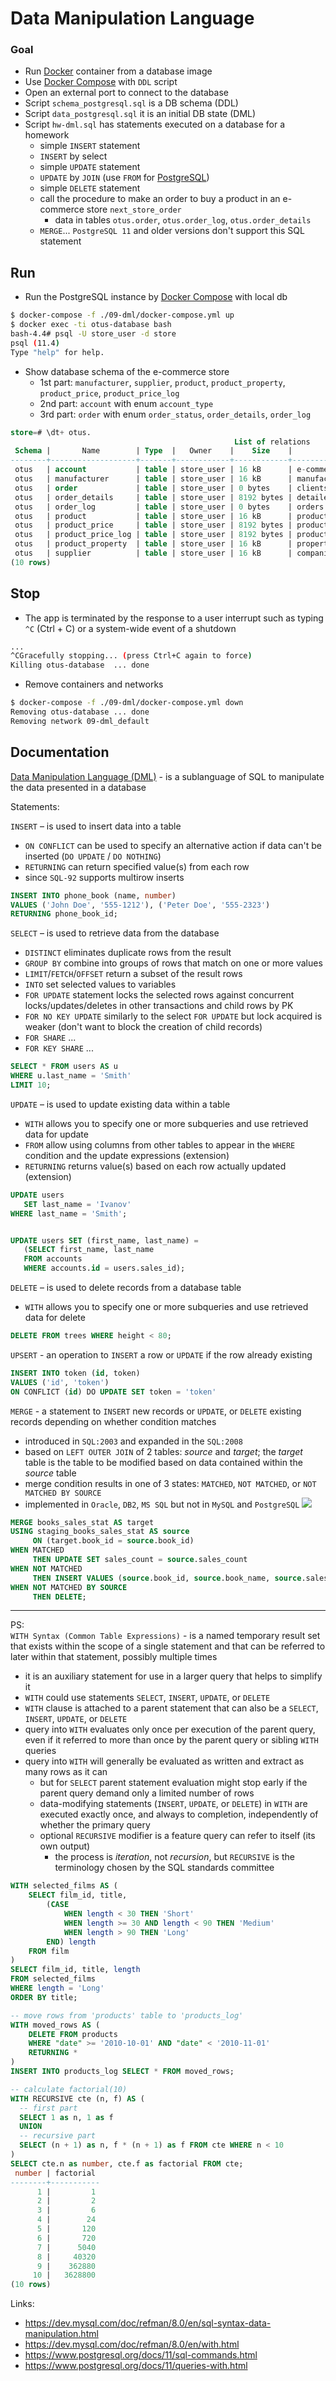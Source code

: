 Data Manipulation Language
=======


### Goal

 - Run [Docker](https://www.docker.com) container from a database image
 - Use [Docker Compose](https://docs.docker.com/compose/) with `DDL` script
 - Open an external port to connect to the database
 - Script `schema_postgresql.sql` is a DB schema (DDL)
 - Script `data_postgresql.sql` it is an initial DB state (DML)
 - Script `hw-dml.sql` has statements executed on a database for a homework
   - simple `INSERT` statement
   - `INSERT` by select
   - simple `UPDATE` statement
   - `UPDATE` by `JOIN` (use `FROM` for [PostgreSQL](https://www.postgresql.org))
   - simple `DELETE` statement
   - call the procedure to make an order to buy a product in an e-commerce store `next_store_order`
     - data in tables `otus.order`, `otus.order_log`, `otus.order_details`
   - `MERGE`... `PostgreSQL 11` and older versions don't support this SQL statement


## Run

 - Run the PostgreSQL instance by [Docker Compose](https://docs.docker.com/compose/) with local db
```bash
$ docker-compose -f ./09-dml/docker-compose.yml up
$ docker exec -ti otus-database bash
bash-4.4# psql -U store_user -d store
psql (11.4)
Type "help" for help.
```
 - Show database schema of the e-commerce store
   - 1st part: `manufacturer`, `supplier`, `product`, `product_property`, `product_price`, `product_price_log`
   - 2nd part: `account` with enum `account_type`
   - 3rd part: `order` with enum `order_status`, `order_details`, `order_log`
```sql
store=# \dt+ otus.
                                                  List of relations
 Schema |       Name        | Type  |   Owner    |    Size    |                     Description
--------+-------------------+-------+------------+------------+------------------------------------------------------
 otus   | account           | table | store_user | 16 kB      | e-commerce store accounts
 otus   | manufacturer      | table | store_user | 16 kB      | manufacturers of products
 otus   | order             | table | store_user | 0 bytes    | clients orders
 otus   | order_details     | table | store_user | 8192 bytes | detailed information by each order
 otus   | order_log         | table | store_user | 0 bytes    | orders changelog
 otus   | product           | table | store_user | 16 kB      | products of the e-commerce store
 otus   | product_price     | table | store_user | 8192 bytes | product prices depend on manufacturers and suppliers
 otus   | product_price_log | table | store_user | 8192 bytes | product price changelog
 otus   | product_property  | table | store_user | 16 kB      | properties for each product
 otus   | supplier          | table | store_user | 16 kB      | companies responsible for the logistics
(10 rows)
```


## Stop

 * The app is terminated by the response to a user interrupt such as typing `^C` (Ctrl + C) or a system-wide event of a shutdown
```bash
...
^CGracefully stopping... (press Ctrl+C again to force)
Killing otus-database  ... done
```

 * Remove containers and networks
```bash
$ docker-compose -f ./09-dml/docker-compose.yml down
Removing otus-database ... done
Removing network 09-dml_default
```


## Documentation

[Data Manipulation Language (DML)](https://ru.wikipedia.org/wiki/Data_Manipulation_Language) - is a sublanguage of SQL to manipulate the data presented in a database

Statements:  

`INSERT` – is used to insert data into a table
  - `ON CONFLICT` can be used to specify an alternative action if data can't be inserted (`DO UPDATE` / `DO NOTHING`)
  - `RETURNING` can return specified value(s) from each row
  - since `SQL-92` supports multirow inserts
```sql
INSERT INTO phone_book (name, number)
VALUES ('John Doe', '555-1212'), ('Peter Doe', '555-2323') 
RETURNING phone_book_id;
```


`SELECT` – is used to retrieve data from the database
  - `DISTINCT` eliminates duplicate rows from the result
  - `GROUP BY` combine into groups of rows that match on one or more values
  - `LIMIT`/`FETCH`/`OFFSET` return a subset of the result rows
  - `INTO` set selected values to variables
  - `FOR UPDATE` statement locks the selected rows against concurrent locks/updates/deletes in other transactions and child rows by PK
  - `FOR NO KEY UPDATE` similarly to the select `FOR UPDATE` but lock acquired is weaker (don't want to block the creation of child records)
  - `FOR SHARE` ...
  - `FOR KEY SHARE` ...
```sql
SELECT * FROM users AS u 
WHERE u.last_name = 'Smith' 
LIMIT 10;
```


`UPDATE` – is used to update existing data within a table
  - `WITH` allows you to specify one or more subqueries and use retrieved data for update
  - `FROM` allow using columns from other tables to appear in the `WHERE` condition and the update expressions (extension)
  - `RETURNING` returns value(s) based on each row actually updated (extension)
```sql
UPDATE users
   SET last_name = 'Ivanov'
WHERE last_name = 'Smith';


UPDATE users SET (first_name, last_name) =
   (SELECT first_name, last_name 
   FROM accounts
   WHERE accounts.id = users.sales_id);
```


`DELETE` – is used to delete records from a database table
  - `WITH` allows you to specify one or more subqueries and use retrieved data for delete
```sql
DELETE FROM trees WHERE height < 80;
```


`UPSERT` - an operation to `INSERT` a row or `UPDATE` if the row already existing
```sql
INSERT INTO token (id, token) 
VALUES ('id', 'token') 
ON CONFLICT (id) DO UPDATE SET token = 'token'
```


`MERGE` - a statement to `INSERT` new records or `UPDATE`, or `DELETE` existing records depending on whether condition matches
  - introduced in `SQL:2003` and expanded in the `SQL:2008`
  - based on `LEFT OUTER JOIN` of 2 tables: _source_ and _target_; the _target_ table is the table to be modified based on data contained within the _source_ table
  - merge condition results in one of 3 states:  `MATCHED`, `NOT MATCHED`, or `NOT MATCHED BY SOURCE`
  - implemented in `Oracle`, `DB2`, `MS SQL` but not in `MySQL` and `PostgreSQL`
![](https://277dfx2bm2883ohl6u2g3l59-wpengine.netdna-ssl.com/wp-content/uploads/2016/11/VISUAL-MERGE-DIAGRAM.png)

```sql
MERGE books_sales_stat AS target
USING staging_books_sales_stat AS source
     ON (target.book_id = source.book_id)
WHEN MATCHED 
     THEN UPDATE SET sales_count = source.sales_count
WHEN NOT MATCHED 
     THEN INSERT VALUES (source.book_id, source.book_name, source.sales_count)
WHEN NOT MATCHED BY SOURCE
     THEN DELETE;
```


---
PS:  
`WITH Syntax (Common Table Expressions)` - is a named temporary result set that exists within the scope of a single statement and that can be referred to later within that statement, possibly multiple times
 - it is an auxiliary statement for use in a larger query that helps to simplify it
 - `WITH` could use statements `SELECT`, `INSERT`, `UPDATE`, or `DELETE`
 - `WITH` clause is attached to a parent statement that can also be a `SELECT`, `INSERT`, `UPDATE`, or `DELETE`
 - query into `WITH` evaluates only once per execution of the parent query, even if it referred to more than once by the parent query or sibling `WITH` queries
 - query into `WITH` will generally be evaluated as written and extract as many rows as it can
   - but for `SELECT` parent statement evaluation might stop early if the parent query demand only a limited number of rows
   - data-modifying statements (`INSERT`, `UPDATE`, or `DELETE`) in `WITH` are executed exactly once, and always to completion, independently of whether the primary query
   - optional `RECURSIVE` modifier is a feature query can refer to itself (its own output)
     - the process is _iteration_, not _recursion_, but `RECURSIVE` is the terminology chosen by the SQL standards committee

```sql
WITH selected_films AS (
    SELECT film_id, title,
        (CASE 
            WHEN length < 30 THEN 'Short'
            WHEN length >= 30 AND length < 90 THEN 'Medium'
            WHEN length > 90 THEN 'Long'
        END) length    
    FROM film
)
SELECT film_id, title, length
FROM selected_films
WHERE length = 'Long'
ORDER BY title;
```

```sql
-- move rows from 'products' table to 'products_log'
WITH moved_rows AS (
    DELETE FROM products
    WHERE "date" >= '2010-10-01' AND "date" < '2010-11-01'
    RETURNING *
)
INSERT INTO products_log SELECT * FROM moved_rows;
```

```sql
-- calculate factorial(10)
WITH RECURSIVE cte (n, f) AS (
  -- first part
  SELECT 1 as n, 1 as f
  UNION
  -- recursive part
  SELECT (n + 1) as n, f * (n + 1) as f FROM cte WHERE n < 10
)
SELECT cte.n as number, cte.f as factorial FROM cte;
 number | factorial
--------+-----------
      1 |         1
      2 |         2
      3 |         6
      4 |        24
      5 |       120
      6 |       720
      7 |      5040
      8 |     40320
      9 |    362880
     10 |   3628800
(10 rows)
```

Links:  
 - https://dev.mysql.com/doc/refman/8.0/en/sql-syntax-data-manipulation.html
 - https://dev.mysql.com/doc/refman/8.0/en/with.html
 - https://www.postgresql.org/docs/11/sql-commands.html
 - https://www.postgresql.org/docs/11/queries-with.html

